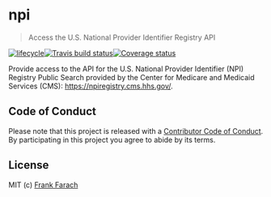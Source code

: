 
<!-- README.md is generated from README.Rmd. Please edit that file -->
npi
===

> Access the U.S. National Provider Identifier Registry API

[![lifecycle](https://img.shields.io/badge/lifecycle-experimental-orange.svg)](https://www.tidyverse.org/lifecycle/#experimental)[![Travis build status](https://travis-ci.org/frankfarach/npi.svg?branch=master)](https://travis-ci.org/frankfarach/npi)[![Coverage status](https://codecov.io/gh/frankfarach/npi/branch/master/graph/badge.svg)](https://codecov.io/github/frankfarach/npi?branch=master)

Provide access to the API for the U.S. National Provider Identifier (NPI) Registry Public Search provided by the Center for Medicare and Medicaid Services (CMS): <https://npiregistry.cms.hhs.gov/>.

Code of Conduct
---------------

Please note that this project is released with a [Contributor Code of Conduct](CODE_OF_CONDUCT.md). By participating in this project you agree to abide by its terms.

License
-------

MIT (c) [Frank Farach](https://github.com/frankfarach)
